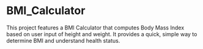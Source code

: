# BMI_Calculator
This project features a BMI Calculator that computes Body Mass Index based on user input of height and weight. It provides a quick, simple way to determine BMI and understand health status.
